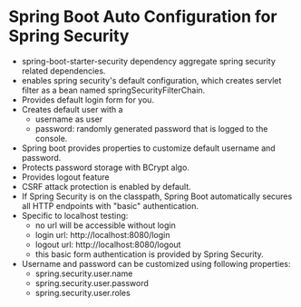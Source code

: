 # Spring Boot Auto Configuration for Spring Security

- spring-boot-starter-security dependency aggregate spring security related dependencies.
- enables spring security's default configuration, which creates servlet filter as a bean named springSecurityFilterChain.
- Provides default login form for you.
- Creates default user with a
  - username as user
  - password: randomly generated password that is logged to the console.
- Spring boot provides properties to customize default username and password.
- Protects password storage with BCrypt algo.
- Provides logout feature
- CSRF attack protection is enabled by default.
- If Spring Security is on the classpath, Spring Boot automatically secures all HTTP endpoints with "basic" authentication.
- Specific to localhost testing:
  - no url will be accessible without login
  - login url: http://localhost:8080/login
  - logout url: http://localhost:8080/logout
  - this basic form authentication is provided by Spring Security.
- Username and password can be customized using following properties:
  - spring.security.user.name
  - spring.security.user.password
  - spring.security.user.roles